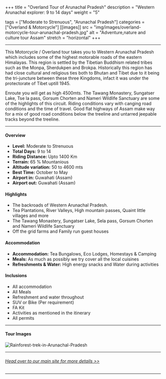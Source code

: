 +++
title = "Overland Tour of Arunachal Pradesh"
description = "Western Arunachal explorer: 9 to 14 days"
weight = "5"

tags = ["Moderate to Strenuous", "Arunachal Pradesh"]
categories = ["Overland & Motorcycle"]
[[images]]
  src = "img/images/overland-motorcycle-tour-arunachal-pradesh.jpg"
  alt = "Adventure,nature and culture tour Assam"
  stretch = "horizontal"
+++

---

This Motorcycle / Overland tour takes you to Western Arunachal Pradesh which includes some of the highest motorable roads of the eastern Himalayas. This region is settled by the Tibetian Buddhism related tribes such as the Monpa, Sherdukpen and Brokpa. Historically this region has had close cultural and religious ties both to Bhutan and Tibet due to it being the tri-juncture between these three Kingdoms, infact it was under the protectorate of Tibet uptill 1945.

Enroute you will get as high 4500mts. The Tawang Monastery, Sungatser Lake, Tse la pass, Gorsum Chorten and Nameri Wildlife Sanctuary are some of the highlights of this circuit. Riding conditions vary with canging road conditions and the time of travel. Good flat highways of Assam make way for a mix of good road conditions below the treeline and untarred jeepable tracks beyond the treeline.

<!--more-->

---



#### Overview

* **Level:** Moderate to Strenuous
* **Total Days:** 9 to 14
* **Riding Distance:** Upto 1400 Km
* **Terrain:** 65 % Mountanious 
* **Altitude variation:** 50 to 4600 mts
* **Best Time:** October to May
* **Airport in:** Guwahati (Assam)
* **Airport out:** Guwahati (Assam)


#### Highlights

* The backroads of Western Arunachal Pradesh.
* Tea Plantations, River Valleys, High mountain passes, Quaint little villages and more
* The Tawang Monastery, Sungatser Lake, Sela pass, Gorsum Chorten and Nameri Wildlife Sanctuary 
* Off the grid farms and Family run guest houses



#### Accommodation

* **Accommodation:**  Tea Bungalows, Eco Lodges, Homestays & Camping
* **Meals:** As much as possibly we try cover all the local cuisines
* **Refreshments & Water:** High energy snacks and Water during activities

#### Inclusions

* All accommodation
* All Meals
* Refreshment and water throughout
* SUV or Bike (Per requirement)
* FA Kit
* Activities as mentioned in the itinerary
* All permits

---
#### Tour Images

![Rainforest-trek-in-Arunachal-Pradesh](/img/images/Assam-Multi-activity-tour.jpg)

---
###### [*Head over to our main site for more details >>*](https://www.nnejourneys.com/treks/)

---